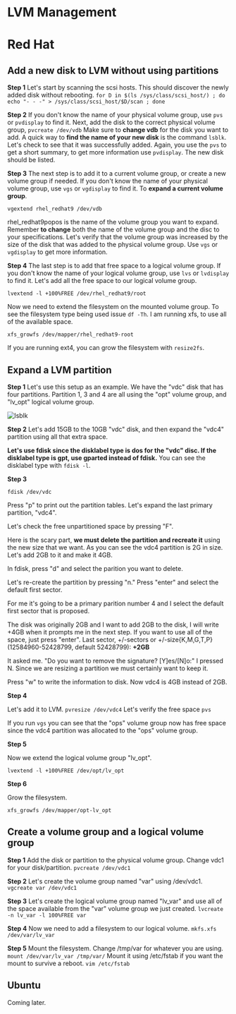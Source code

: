 # LVM Management

# Red Hat

## Add a new disk to LVM without using partitions

**Step 1**
Let's start by scanning the scsi hosts. This should discover the newly added disk without rebooting.
``for D in $(ls /sys/class/scsi_host/) ; do echo "- - -" > /sys/class/scsi_host/$D/scan ; done``

**Step 2**
If you don't know the name of your physical volume group, use ``pvs`` or ``pvdisplay`` to find it.
Next, add the disk to the correct physical volume group, ``pvcreate /dev/vdb``
Make sure to **change vdb** for the disk you want to add. A quick way to **find the name of your new disk** is the command ``lsblk``. Let's check to see that it was successfully added. Again, you use the ``pvs`` to get a short summary, to get more information use ``pvdisplay``. The new disk should be listed.

**Step 3**
The next step is to add it to a current volume group, or create a new volume group if needed. If you don't know the name of your physical volume group, use ``vgs`` or ``vgdisplay`` to find it. To **expand a current volume group**.

``vgextend rhel_redhat9 /dev/vdb`` 

rhel_redhat9popos is the name of the volume group you want to expand. Remember **to change** both the name of the volume group and the disc to your specifications. Let's verify that the volume group was increased by the size of the disk that was added to the physical volume group. Use ``vgs`` or ``vgdisplay`` to get more information.

**Step 4**
The last step is to add that free space to a logical volume group. If you don't know the name of your logical volume group, use ``lvs`` or ``lvdisplay`` to find it. Let's add all the free space to our logical volume group.

``lvextend -l +100%FREE /dev/rhel_redhat9/root``

Now we need to extend the filesystem on the mounted volume group. To see the filesystem type being used issue ``df -Th``. I am running xfs, to use all of the available space.

``xfs_growfs /dev/mapper/rhel_redhat9-root``

If you are running ext4, you can grow the filesystem with ``resize2fs``.

## Expand a LVM partition

**Step 1**
Let's use this setup as an example.
We have the "vdc" disk that has four partitions.
Partition 1, 3 and 4 are all using the "opt" volume group, and "lv_opt" logical volume group.

![lsblk](lvm1.png)

**Step 2**
Let's add 15GB to the 10GB "vdc" disk, and then expand the "vdc4" partition using all that extra space.

**Let's use fdisk since the disklabel type is dos for the "vdc" disc. If the disklabel type is gpt, use gparted instead of fdisk.** You can see the disklabel type with ``fdisk -l``.

**Step 3**

``fdisk /dev/vdc``

Press "p" to print out the partition tables. Let's expand the last primary partition, "vdc4".

Let's check the free unpartitioned space by pressing "F".

Here is the scary part, **we must delete the partition and recreate it** using the new size that we want. As you can see the vdc4 partition is 2G in size. Let's add 2GB to it and make it 4GB.

In fdisk, press "d" and select the parition you want to delete.

Let's re-create the partition by pressing "n." Press "enter" and select the default first sector.

For me it's going to be a primary parition number 4 and I select the default first sector that is proposed.

The disk was originally 2GB and I want to add 2GB to the disk, I will write +4GB when it prompts me in the next step. If you want to use all of the space, just press "enter".
Last sector, +/-sectors or +/-size{K,M,G,T,P} (12584960-52428799, default 52428799): **+2GB**

It asked me. "Do you want to remove the signature? [Y]es/[N]o:" I pressed N. Since we are resizing a partition we must certainly want to keep it.

Press "w" to write the information to disk. Now vdc4 is 4GB instead of 2GB.

**Step 4**

Let's add it to LVM.  ``pvresize /dev/vdc4`` Let's verify the free space ``pvs``

If you run ``vgs`` you can see that the "ops" volume group now has free space since the vdc4 partition was allocated to the "ops" volume group.

**Step 5**

Now we extend the logical volume group "lv_opt". 

``lvextend -l +100%FREE /dev/opt/lv_opt``

**Step 6**

Grow the filesystem.

``xfs_growfs /dev/mapper/opt-lv_opt``

## Create a volume group and a logical volume group ###

**Step 1**
Add the disk or partition to the physical volume group. Change vdc1 for your disk/partition.
``pvcreate /dev/vdc1`` 

**Step 2**
Let's create the volume group named "var" using /dev/vdc1.
``vgcreate var /dev/vdc1``

**Step 3**
Let's create the logical volume group named "lv_var" and use all of the space available from the "var" volume group we just created. 
``lvcreate -n lv_var -l 100%FREE var``

**Step 4**
Now we need to add a filesystem to our logical volume.
``mkfs.xfs /dev/var/lv_var``

**Step 5**
Mount the filesystem. Change /tmp/var for whatever you are using.
``mount /dev/var/lv_var /tmp/var/``
Mount it using /etc/fstab if you want the mount to survive a reboot.
``vim /etc/fstab``


## Ubuntu

Coming later.

